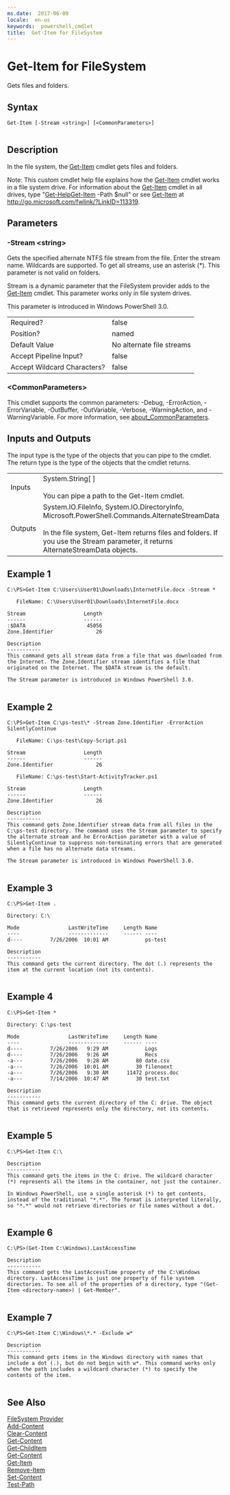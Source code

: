```yaml
---
ms.date:  2017-06-09
locale:  en-us
keywords:  powershell,cmdlet
title:  Get-Item for FileSystem
---
```


# Get-Item for FileSystem
Gets files and folders.  
  
## Syntax  
  
```  
Get-Item [-Stream <string>] [<CommonParameters>]  
  
```  
  
## Description  
 In the file system, the [Get-Item](../../../Microsoft.PowerShell.Management/Get-Item.md) cmdlet gets files and folders.  
  
 Note: This custom cmdlet help file explains how the [Get-Item](../../../Microsoft.PowerShell.Management/Get-Item.md) cmdlet works in a file system drive. For information about the [Get-Item](../../../Microsoft.PowerShell.Management/Get-Item.md) cmdlet in all drives, type "[Get-Help](../../Get-Help.md)[Get-Item](../../../Microsoft.PowerShell.Management/Get-Item.md) -Path $null" or see [Get-Item](../../../Microsoft.PowerShell.Management/Get-Item.md) at http://go.microsoft.com/fwlink/?LinkID=113319.  
  
## Parameters  
  
### -Stream <string\>  
 Gets the specified alternate NTFS file stream from the file. Enter the stream name. Wildcards are supported. To get all streams, use an asterisk (*). This parameter is not valid on folders.  
  
 Stream is a dynamic parameter that the FileSystem provider adds to the [Get-Item](../../../Microsoft.PowerShell.Management/Get-Item.md) cmdlet. This parameter works only in file system drives.  
  
 This parameter is introduced in Windows PowerShell 3.0.  
  
|||  
|-|-|  
|Required?|false|  
|Position?|named|  
|Default Value|No alternate file streams|  
|Accept Pipeline Input?|false|  
|Accept Wildcard Characters?|false|  
  
### <CommonParameters\>  
 This cmdlet supports the common parameters: -Debug, -ErrorAction, -ErrorVariable, -OutBuffer, -OutVariable,  -Verbose, -WarningAction, and -WarningVariable. For more information, see [about_CommonParameters](../../About/about_CommonParameters.md).  
  
## Inputs and Outputs  
 The input type is the type of the objects that you can pipe to the cmdlet. The return type is the type of the objects that the cmdlet returns.  
  
|||  
|-|-|  
|Inputs|System.String[ ]<br /><br /> You can pipe a path to the Get-Item cmdlet.|  
|Outputs|System.IO.FileInfo, System.IO.DirectoryInfo, Microsoft.PowerShell.Commands.AlternateStreamData<br /><br /> In the file system, Get-Item returns files and folders. If you use the Stream parameter, it returns AlternateStreamData objects.|  
  
## Example 1  
  
```  
C:\PS>Get-Item C:\Users\User01\Downloads\InternetFile.docx -Stream *  
  
   FileName: C:\Users\User01\Downloads\InternetFile.docx  
  
Stream                   Length  
------                   ------  
:$DATA                    45056  
Zone.Identifier              26  
  
Description  
-----------  
This command gets all stream data from a file that was downloaded from the Internet. The Zone.Identifier stream identifies a file that originated on the Internet. The $DATA stream is the default.  
  
The Stream parameter is introduced in Windows PowerShell 3.0.  
  
```  
  
## Example 2  
  
```  
C:\PS>Get-Item C:\ps-test\* -Stream Zone.Identifier -ErrorAction SilentlyContinue  
  
   FileName: C:\ps-test\Copy-Script.ps1  
  
Stream                   Length  
------                   ------  
Zone.Identifier              26  
  
   FileName: C:\ps-test\Start-ActivityTracker.ps1  
  
Stream                   Length  
------                   ------  
Zone.Identifier              26  
  
Description  
-----------  
This command gets Zone.Identifier stream data from all files in the C:\ps-test directory. The command uses the Stream parameter to specify the alternate stream and he ErrorAction parameter with a value of SilentlyContinue to suppress non-terminating errors that are generated when a file has no alternate data streams.   
  
The Stream parameter is introduced in Windows PowerShell 3.0.  
  
```  
  
## Example 3  
  
```  
C:\PS>Get-Item .  
  
Directory: C:\  
  
Mode                LastWriteTime     Length Name  
----                -------------     ------ ----  
d----         7/26/2006  10:01 AM            ps-test  
  
Description  
-----------  
This command gets the current directory. The dot (.) represents the item at the current location (not its contents).  
  
```  
  
## Example 4  
  
```  
C:\PS>Get-Item *  
  
Directory: C:\ps-test  
  
Mode                LastWriteTime     Length Name  
----                -------------     ------ ----  
d----         7/26/2006   9:29 AM            Logs  
d----         7/26/2006   9:26 AM            Recs  
-a---         7/26/2006   9:28 AM         80 date.csv  
-a---         7/26/2006  10:01 AM         30 filenoext  
-a---         7/26/2006   9:30 AM      11472 process.doc  
-a---         7/14/2006  10:47 AM         30 test.txt  
  
Description  
-----------  
This command gets the current directory of the C: drive. The object that is retrieved represents only the directory, not its contents.  
  
```  
  
## Example 5  
  
```  
C:\PS>Get-Item C:\  
  
Description  
-----------  
This command gets the items in the C: drive. The wildcard character (*) represents all the items in the container, not just the container.  
  
In Windows PowerShell, use a single asterisk (*) to get contents, instead of the traditional "*.*". The format is interpreted literally, so "*.*" would not retrieve directories or file names without a dot.  
  
```  
  
## Example 6  
  
```  
C:\PS>(Get-Item C:\Windows).LastAccessTime  
  
Description  
-----------  
This command gets the LastAccessTime property of the C:\Windows directory. LastAccessTime is just one property of file system directories. To see all of the properties of a directory, type "(Get-Item <directory-name>) | Get-Member".  
  
```  
  
## Example 7  
  
```  
C:\PS>Get-Item C:\Windows\*.* -Exclude w*  
  
Description  
-----------  
This command gets items in the Windows directory with names that include a dot (.), but do not begin with w*. This command works only when the path includes a wildcard character (*) to specify the contents of the item.  
  
```  
  
## See Also  
 [FileSystem Provider](../FileSystem-Provider.md)   
 [Add-Content](../../../Microsoft.PowerShell.Management/Add-Content.md)   
 [Clear-Content](../../../Microsoft.PowerShell.Management/Clear-Content.md)   
 [Get-Content](../../../Microsoft.PowerShell.Management/Get-Content.md)   
 [Get-ChildItem](../../../Microsoft.PowerShell.Management/Get-ChildItem.md)   
 [Get-Content](../../../Microsoft.PowerShell.Management/Get-Content.md)   
 [Get-Item](../../../Microsoft.PowerShell.Management/Get-Item.md)   
 [Remove-Item](../../../Microsoft.PowerShell.Management/Remove-Item.md)   
 [Set-Content](../../../Microsoft.PowerShell.Management/Set-Content.md)   
 [Test-Path](../../../Microsoft.PowerShell.Management/Test-Path.md)

